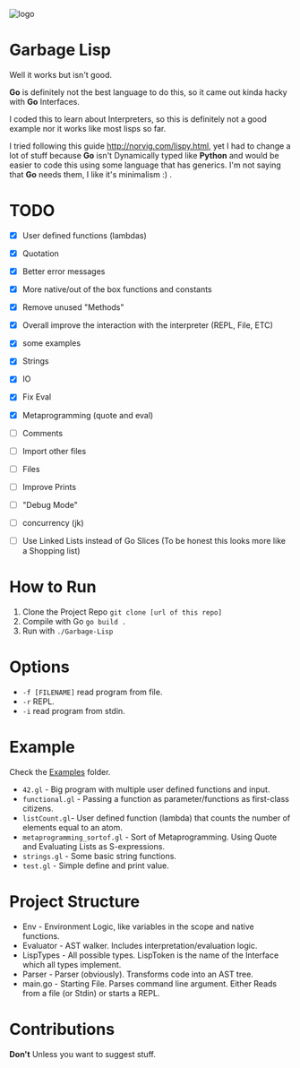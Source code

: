 ![logo](https://i.imgur.com/KGKYp3F.png)


# Garbage Lisp  
Well it works but isn't good.

**Go** is definitely not the best language to do this, so it came out kinda hacky with **Go** Interfaces.

I coded this to learn about Interpreters, so this is definitely not a good example nor it works like most lisps so far.

I tried following this guide http://norvig.com/lispy.html, yet I had to change a lot of stuff because **Go** isn't Dynamically
typed like **Python** and would be easier to code this using some language that has generics. 
I'm not saying that **Go** needs them, I like it's minimalism :) .

# TODO
- [x] User defined functions (lambdas)
- [x] Quotation  
- [x] Better error messages
- [x] More native/out of the box functions and constants
- [x] Remove unused "Methods"
- [x] Overall improve the interaction with the interpreter (REPL, File, ETC)
- [x] some examples
- [x] Strings
- [x] IO
- [x] Fix Eval
- [x] Metaprogramming (quote and eval)
- [ ] Comments 
- [ ] Import other files
- [ ] Files 
- [ ] Improve Prints 
- [ ] "Debug Mode"
- [ ] concurrency (jk)
- [ ] Use Linked Lists instead of Go Slices
(To be honest this looks more like a Shopping list)


# How to Run

1. Clone the Project Repo `git clone [url of this repo]`
2. Compile with Go `go build .`
3. Run with `./Garbage-Lisp`

# Options
- `-f [FILENAME]` read program from file.
- `-r` REPL.
- `-i` read program from stdin.

# Example
Check the [Examples](/tree/master/examples) folder.
- `42.gl`       - Big program with multiple user defined functions and input.
- `functional.gl` - Passing a function as parameter/functions as first-class citizens.
- `listCount.gl`- User defined function (lambda) that counts the number of elements equal to an atom.
- `metaprogramming_sortof.gl` - Sort of Metaprogramming. Using Quote and Evaluating Lists as S-expressions.
- `strings.gl`  - Some basic string functions.
- `test.gl`     - Simple define and print value.

# Project Structure
- Env       - Environment Logic, like variables in the scope and native functions.
- Evaluator - AST walker. Includes interpretation/evaluation logic.
- LispTypes - All possible types. LispToken is the name of the Interface which all types implement.
- Parser    - Parser (obviously). Transforms code into an AST tree.
- main.go   - Starting File. Parses command line argument. Either Reads from a file (or Stdin) or starts a REPL.

# Contributions
**Don't**
Unless you want to suggest stuff.
